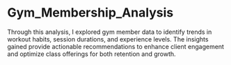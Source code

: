 # Gym_Membership_Analysis
Through this analysis, I explored gym member data to identify trends in workout habits, session durations, and experience levels. The insights gained provide actionable recommendations to enhance client engagement and optimize class offerings for both retention and growth.
